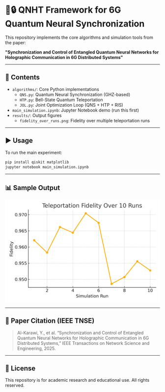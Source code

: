 # 🧠🔒 QNHT Framework for 6G Quantum Neural Synchronization

This repository implements the core algorithms and simulation tools from the paper:

**"Synchronization and Control of Entangled Quantum Neural Networks for Holographic Communication in 6G Distributed Systems"**

---

## 📁 Contents

- `algorithms/`: Core Python implementations
  - `QNS.py`: Quantum Neural Synchronization (GHZ-based)
  - `HTP.py`: Bell-State Quantum Teleportation
  - `JOL.py`: Joint Optimization Loop (QNS + HTP + RIS)
- `main_simulation.ipynb`: Jupyter Notebook demo (run this first)
- `results/`: Output figures
  - `fidelity_over_runs.png`: Fidelity over multiple teleportation runs

---

## ▶️ Usage

To run the main experiment:

```bash
pip install qiskit matplotlib
jupyter notebook main_simulation.ipynb
```

---

## 📊 Sample Output

![Fidelity over 10 runs](results/fidelity_over_runs.png)

---

## 🔬 Paper Citation (IEEE TNSE)

> Al-Karawi, Y., et al. “Synchronization and Control of Entangled Quantum Neural Networks for Holographic Communication in 6G Distributed Systems,” IEEE Transactions on Network Science and Engineering, 2025.

---

## 📘 License

This repository is for academic research and educational use. All rights reserved.

